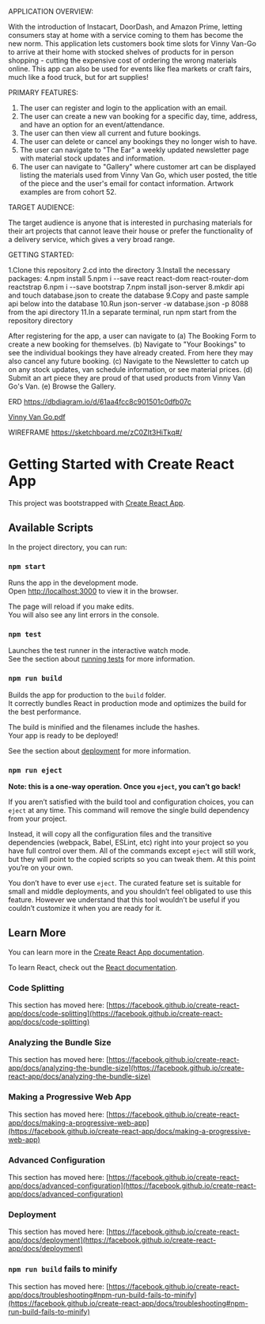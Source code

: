 
APPLICATION OVERVIEW:

With the introduction of Instacart, DoorDash, and Amazon Prime, letting consumers stay at home with a service coming to them has become the new norm. This application lets customers book time slots for Vinny Van-Go to arrive at their home with stocked shelves of products for in person shopping - cutting the expensive cost of ordering the wrong materials online. This app can also be used for events like flea markets or craft fairs, much like a food truck, but for art supplies!


PRIMARY FEATURES: 

1. The user can register and login to the application with an email. 
2. The user can create a new van booking for a specific day, time, address, and have an option for an event/attendance.
3. The user can then view all current and future bookings.
4. The user can delete or cancel any bookings they no longer wish to have.
5. The user can navigate to "The Ear" a weekly updated newsletter page with material stock updates and information.
6. The user can navigate to "Gallery" where customer art can be displayed listing the materials used from Vinny Van Go, which user posted, the title of the piece and the user's email for contact information. Artwork examples are from cohort 52. 


TARGET AUDIENCE:

The target audience is anyone that is interested in purchasing materials for their art projects that cannot leave their house or prefer the functionality of a delivery service, which gives a very broad range. 



GETTING STARTED: 

1.Clone this repository
2.cd into the directory
3.Install the necessary packages:
4.npm install
5.npm i --save react react-dom react-router-dom reactstrap
6.npm i --save bootstrap
7.npm install json-server
8.mkdir api and touch database.json to create the database
9.Copy and paste sample api below into the database
10.Run json-server -w database.json -p 8088 from the api directory
11.In a separate terminal, run npm start from the repository directory

After registering for the app, a user can navigate to (a) The Booking Form to create a new booking for themselves. (b) Navigate to "Your Bookings" to see the individual bookings they have already created. From here they may also cancel any future booking. (c) Navigate to the Newsletter to catch up on any stock updates, van schedule information, or see material prices. (d) Submit an art piece they are proud of that used products from Vinny Van Go's Van. (e) Browse the Gallery.


ERD 
https://dbdiagram.io/d/61aa4fcc8c901501c0dfb07c

[Vinny Van Go.pdf](https://github.com/shelbyrossi/VinnyVanGoCapstone/files/7722566/Vinny.Van.Go.pdf)


WIREFRAME
https://sketchboard.me/zC0ZIt3HiTkq#/	






















# Getting Started with Create React App

This project was bootstrapped with [Create React App](https://github.com/facebook/create-react-app).

## Available Scripts

In the project directory, you can run:

### `npm start`

Runs the app in the development mode.\
Open [http://localhost:3000](http://localhost:3000) to view it in the browser.

The page will reload if you make edits.\
You will also see any lint errors in the console.

### `npm test`

Launches the test runner in the interactive watch mode.\
See the section about [running tests](https://facebook.github.io/create-react-app/docs/running-tests) for more information.

### `npm run build`

Builds the app for production to the `build` folder.\
It correctly bundles React in production mode and optimizes the build for the best performance.

The build is minified and the filenames include the hashes.\
Your app is ready to be deployed!

See the section about [deployment](https://facebook.github.io/create-react-app/docs/deployment) for more information.

### `npm run eject`

**Note: this is a one-way operation. Once you `eject`, you can’t go back!**

If you aren’t satisfied with the build tool and configuration choices, you can `eject` at any time. This command will remove the single build dependency from your project.

Instead, it will copy all the configuration files and the transitive dependencies (webpack, Babel, ESLint, etc) right into your project so you have full control over them. All of the commands except `eject` will still work, but they will point to the copied scripts so you can tweak them. At this point you’re on your own.

You don’t have to ever use `eject`. The curated feature set is suitable for small and middle deployments, and you shouldn’t feel obligated to use this feature. However we understand that this tool wouldn’t be useful if you couldn’t customize it when you are ready for it.

## Learn More

You can learn more in the [Create React App documentation](https://facebook.github.io/create-react-app/docs/getting-started).

To learn React, check out the [React documentation](https://reactjs.org/).

### Code Splitting

This section has moved here: [https://facebook.github.io/create-react-app/docs/code-splitting](https://facebook.github.io/create-react-app/docs/code-splitting)

### Analyzing the Bundle Size

This section has moved here: [https://facebook.github.io/create-react-app/docs/analyzing-the-bundle-size](https://facebook.github.io/create-react-app/docs/analyzing-the-bundle-size)

### Making a Progressive Web App

This section has moved here: [https://facebook.github.io/create-react-app/docs/making-a-progressive-web-app](https://facebook.github.io/create-react-app/docs/making-a-progressive-web-app)

### Advanced Configuration

This section has moved here: [https://facebook.github.io/create-react-app/docs/advanced-configuration](https://facebook.github.io/create-react-app/docs/advanced-configuration)

### Deployment

This section has moved here: [https://facebook.github.io/create-react-app/docs/deployment](https://facebook.github.io/create-react-app/docs/deployment)

### `npm run build` fails to minify

This section has moved here: [https://facebook.github.io/create-react-app/docs/troubleshooting#npm-run-build-fails-to-minify](https://facebook.github.io/create-react-app/docs/troubleshooting#npm-run-build-fails-to-minify)
